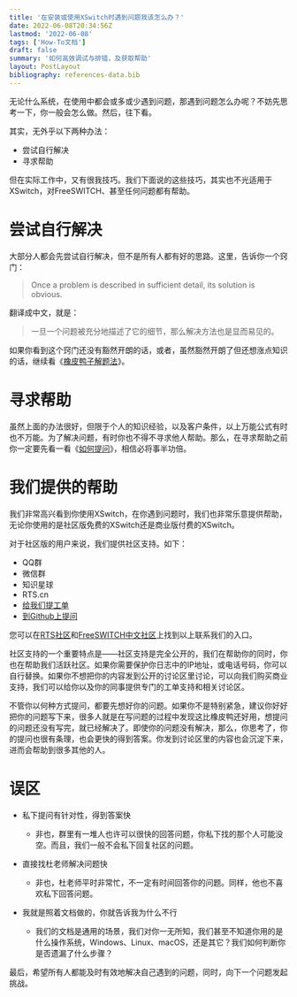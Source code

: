 ```yaml
---
title: '在安装或使用XSwitch时遇到问题我该怎么办？'
date: 2022-06-08T20:34:56Z
lastmod: '2022-06-08'
tags: ['How-To文档']
draft: false
summary: '如何高效调试与排错，及获取帮助'
layout: PostLayout
bibliography: references-data.bib
---
```


无论什么系统，在使用中都会或多或少遇到问题，那遇到问题怎么办呢？不妨先思考一下，你一般会怎么做。然后，往下看。

其实，无外乎以下两种办法：

- 尝试自行解决
- 寻求帮助

但在实际工作中，又有很我技巧。我们下面说的这些技巧，其实也不光适用于XSwitch，对FreeSWITCH、甚至任何问题都有帮助。

# 尝试自行解决

大部分人都会先尝试自行解决，但不是所有人都有好的思路。这里，告诉你一个窍门：

> Once a problem is described in sufficient detail, its solution is obvious.

翻译成中文，就是：

> 一旦一个问题被充分地描述了它的细节，那么解决方法也是显而易见的。

如果你看到这个窍门还没有豁然开朗的话，或者，虽然豁然开朗了但还想涨点知识的话，继续看《[橡皮鸭子解题法](http://www.freeswitch.org.cn/blog/2012/09/rubber-duck-problem-solving/)》。

# 寻求帮助

虽然上面的办法很好，但限于个人的知识经验，以及客户条件，以上万能公式有时也不万能。为了解决问题，有时你也不得不寻求他人帮助。那么，在寻求帮助之前你一定要先看一看《[如何提问](http://www.freeswitch.org.cn/blog/2012/10/how-to-ask/)》，相信必将事半功倍。

# 我们提供的帮助

我们非常高兴看到你使用XSwitch，在你遇到问题时，我们也非常乐意提供帮助，无论你使用的是社区版免费的XSwitch还是商业版付费的XSwitch。

对于社区版的用户来说，我们提供社区支持。如下：

- QQ群
- 微信群
- 知识星球
- RTS.cn
- [给我们提工单](https://git.xswitch.cn/xswitch/docs/issues/1)
- [到Github上提问](https://github.com/rts-cn/rts/discussions/categories/xswitch)

您可以在[RTS社区](http://rts.cn)和[FreeSWITCH中文社区](http://freeswitch.org.cn)上找到以上联系我们的入口。

社区支持的一个重要特点是——社区支持是完全公开的，我们在帮助你的同时，你也在帮助我们活跃社区。如果你需要保护你日志中的IP地址，或电话号码，你可以自行替换。如果你不想把你的内容发到公开的讨论区里讨论，可以向我们购买商业支持，我们可以给你以及你的同事提供专门的工单支持和相关讨论区。

不管你以何种方式提问，都要先想好你的问题。如果你不是特别紧急，建议你好好把你的问题写下来，很多人就是在写问题的过程中发现这比橡皮鸭还好用，想提问的问题还没有写完，就已经解决了。即使你的问题没有解决，那么，你思考了，你的提问也很有条理，也会更快的得到答案。你发到讨论区里的内容也会沉淀下来，进而会帮助到很多其他的人。

# 误区

- 私下提问有针对性，得到答案快
    - 非也，群里有一堆人也许可以很快的回答问题，你私下找的那个人可能没空。而且，我们一般不会私下回复社区的问题。

- 直接找杜老师解决问题快
    - 非也，杜老师平时非常忙，不一定有时间回答你的问题。同样，他也不喜欢私下回答问题。

- 我就是照着文档做的，你就告诉我为什么不行
    - 我们的文档是通用的场景，我们对你一无所知，我们甚至不知道你用的是什么操作系统，Windows、Linux、macOS，还是其它？我们如何判断你是否遗漏了什么步骤？

最后，希望所有人都能及时有效地解决自己遇到的问题，同时，向下一个问题发起挑战。
